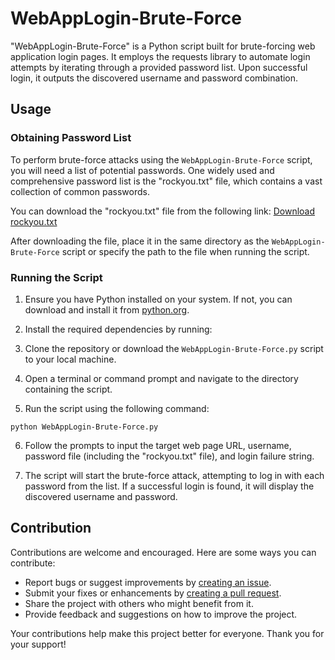 # WebAppLogin-Brute-Force
"WebAppLogin-Brute-Force" is a Python script built for brute-forcing web application login pages. It employs the requests library to automate login attempts by iterating through a provided password list. Upon successful login, it outputs the discovered username and password combination.


## Usage

### Obtaining Password List

To perform brute-force attacks using the `WebAppLogin-Brute-Force` script, you will need a list of potential passwords. One widely used and comprehensive password list is the "rockyou.txt" file, which contains a vast collection of common passwords.

You can download the "rockyou.txt" file from the following link:
[Download rockyou.txt](https://github.com/brannondorsey/naive-hashcat/releases/download/data/rockyou.txt)

After downloading the file, place it in the same directory as the `WebAppLogin-Brute-Force` script or specify the path to the file when running the script.

### Running the Script

1. Ensure you have Python installed on your system. If not, you can download and install it from [python.org](https://www.python.org/).

2. Install the required dependencies by running:

3. Clone the repository or download the `WebAppLogin-Brute-Force.py` script to your local machine.

4. Open a terminal or command prompt and navigate to the directory containing the script.

5. Run the script using the following command:

  `python WebAppLogin-Brute-Force.py`

6. Follow the prompts to input the target web page URL, username, password file (including the "rockyou.txt" file), and login failure string.

7. The script will start the brute-force attack, attempting to log in with each password from the list. If a successful login is found, it will display the discovered username and password.



## Contribution

Contributions are welcome and encouraged. Here are some ways you can contribute:

- Report bugs or suggest improvements by [creating an issue](link_to_repository_issues).
- Submit your fixes or enhancements by [creating a pull request](link_to_repository_pull_requests).
- Share the project with others who might benefit from it.
- Provide feedback and suggestions on how to improve the project.

Your contributions help make this project better for everyone. Thank you for your support!




